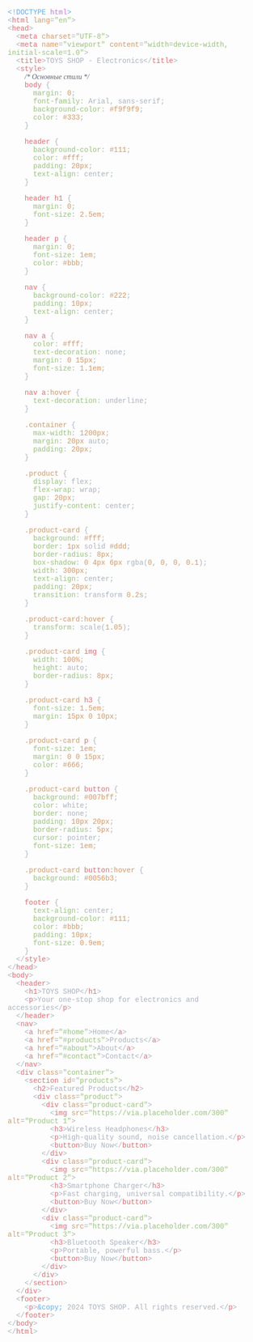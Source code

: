 <!DOCTYPE html PUBLIC "-//W3C//DTD HTML 4.01//EN" "http://www.w3.org/TR/html4/strict.dtd">
<html>
<head>
<meta http-equiv="Content-Type" content="text/html; charset=UTF-8">
<meta http-equiv="Content-Style-Type" content="text/css">
<title></title>
<meta name="Generator" content="Cocoa HTML Writer">
<style type="text/css">
p.p1 {margin: 0.0px 0.0px 0.0px 0.0px; font: 14.0px Courier; color: #61aeee}
p.p2 {margin: 0.0px 0.0px 0.0px 0.0px; font: 14.0px Courier; color: #abb2bf}
p.p3 {margin: 0.0px 0.0px 0.0px 0.0px; font: 14.0px Courier; color: #e06c75}
p.p4 {margin: 0.0px 0.0px 0.0px 0.0px; font: 14.0px Courier; color: #d19a66}
p.p5 {margin: 0.0px 0.0px 0.0px 0.0px; font: 14.0px Courier; color: #98c379}
p.p6 {margin: 0.0px 0.0px 0.0px 0.0px; font: 14.0px Courier; color: #5c6370}
p.p7 {margin: 0.0px 0.0px 0.0px 0.0px; font: 14.0px Courier; color: #abb2bf; min-height: 14.0px}
span.s1 {font-family: 'Courier'; font-weight: normal; font-style: normal; font-size: 14.00px}
span.s2 {font-family: 'Courier'; font-weight: normal; font-style: normal; font-size: 14.00px; color: #c678dd}
span.s3 {font-family: 'Courier'; font-weight: normal; font-style: normal; font-size: 14.00px; color: #e06c75}
span.s4 {font-family: 'Courier'; font-weight: normal; font-style: normal; font-size: 14.00px; color: #d19a66}
span.s5 {font-family: 'Courier'; font-weight: normal; font-style: normal; font-size: 14.00px; color: #98c379}
span.s6 {font-family: 'Courier'; font-weight: normal; font-style: normal; font-size: 14.00px; color: #abb2bf}
span.s7 {font-family: 'Courier-Oblique'; font-weight: normal; font-style: italic; font-size: 14.00px}
span.s8 {font-family: 'Courier'; font-weight: normal; font-style: normal; font-size: 14.00px; color: #61aeee}
</style>
</head>
<body>
<p class="p1"><span class="s1">&lt;!DOCTYPE </span><span class="s2">html</span><span class="s1">&gt;</span></p>
<p class="p2"><span class="s1">&lt;</span><span class="s3">html</span><span class="s1"> </span><span class="s4">lang</span><span class="s1">=</span><span class="s5">"en"</span><span class="s1">&gt;</span></p>
<p class="p3"><span class="s6">&lt;</span><span class="s1">head</span><span class="s6">&gt;</span></p>
<p class="p4"><span class="s6"><span class="Apple-converted-space">  </span>&lt;</span><span class="s3">meta</span><span class="s6"> </span><span class="s1">charset</span><span class="s6">=</span><span class="s5">"UTF-8"</span><span class="s6">&gt;</span></p>
<p class="p5"><span class="s6"><span class="Apple-converted-space">  </span>&lt;</span><span class="s3">meta</span><span class="s6"> </span><span class="s4">name</span><span class="s6">=</span><span class="s1">"viewport"</span><span class="s6"> </span><span class="s4">content</span><span class="s6">=</span><span class="s1">"width=device-width, initial-scale=1.0"</span><span class="s6">&gt;</span></p>
<p class="p2"><span class="s1"><span class="Apple-converted-space">  </span>&lt;</span><span class="s3">title</span><span class="s1">&gt;TOYS SHOP - Electronics&lt;/</span><span class="s3">title</span><span class="s1">&gt;</span></p>
<p class="p3"><span class="s6"><span class="Apple-converted-space">  </span>&lt;</span><span class="s1">style</span><span class="s6">&gt;</span></p>
<p class="p6"><span class="s6"><span class="Apple-converted-space">    </span></span><span class="s7">/* Основные стили */</span></p>
<p class="p2"><span class="s1"><span class="Apple-converted-space">    </span></span><span class="s3">body</span><span class="s1"> {</span></p>
<p class="p2"><span class="s1"><span class="Apple-converted-space">      </span></span><span class="s5">margin</span><span class="s1">: </span><span class="s4">0</span><span class="s1">;</span></p>
<p class="p2"><span class="s1"><span class="Apple-converted-space">      </span></span><span class="s5">font-family</span><span class="s1">: Arial, sans-serif;</span></p>
<p class="p5"><span class="s6"><span class="Apple-converted-space">      </span></span><span class="s1">background-color</span><span class="s6">: </span><span class="s4">#f9f9f9</span><span class="s6">;</span></p>
<p class="p2"><span class="s1"><span class="Apple-converted-space">      </span></span><span class="s5">color</span><span class="s1">: </span><span class="s4">#333</span><span class="s1">;</span></p>
<p class="p2"><span class="s1"><span class="Apple-converted-space">    </span>}</span></p>
<p class="p7"><span class="s1"></span><br></p>
<p class="p2"><span class="s1"><span class="Apple-converted-space">    </span></span><span class="s3">header</span><span class="s1"> {</span></p>
<p class="p5"><span class="s6"><span class="Apple-converted-space">      </span></span><span class="s1">background-color</span><span class="s6">: </span><span class="s4">#111</span><span class="s6">;</span></p>
<p class="p2"><span class="s1"><span class="Apple-converted-space">      </span></span><span class="s5">color</span><span class="s1">: </span><span class="s4">#fff</span><span class="s1">;</span></p>
<p class="p2"><span class="s1"><span class="Apple-converted-space">      </span></span><span class="s5">padding</span><span class="s1">: </span><span class="s4">20px</span><span class="s1">;</span></p>
<p class="p2"><span class="s1"><span class="Apple-converted-space">      </span></span><span class="s5">text-align</span><span class="s1">: center;</span></p>
<p class="p2"><span class="s1"><span class="Apple-converted-space">    </span>}</span></p>
<p class="p7"><span class="s1"></span><br></p>
<p class="p3"><span class="s6"><span class="Apple-converted-space">    </span></span><span class="s1">header</span><span class="s6"> </span><span class="s1">h1</span><span class="s6"> {</span></p>
<p class="p2"><span class="s1"><span class="Apple-converted-space">      </span></span><span class="s5">margin</span><span class="s1">: </span><span class="s4">0</span><span class="s1">;</span></p>
<p class="p2"><span class="s1"><span class="Apple-converted-space">      </span></span><span class="s5">font-size</span><span class="s1">: </span><span class="s4">2.5em</span><span class="s1">;</span></p>
<p class="p2"><span class="s1"><span class="Apple-converted-space">    </span>}</span></p>
<p class="p7"><span class="s1"></span><br></p>
<p class="p2"><span class="s1"><span class="Apple-converted-space">    </span></span><span class="s3">header</span><span class="s1"> </span><span class="s3">p</span><span class="s1"> {</span></p>
<p class="p2"><span class="s1"><span class="Apple-converted-space">      </span></span><span class="s5">margin</span><span class="s1">: </span><span class="s4">0</span><span class="s1">;</span></p>
<p class="p2"><span class="s1"><span class="Apple-converted-space">      </span></span><span class="s5">font-size</span><span class="s1">: </span><span class="s4">1em</span><span class="s1">;</span></p>
<p class="p2"><span class="s1"><span class="Apple-converted-space">      </span></span><span class="s5">color</span><span class="s1">: </span><span class="s4">#bbb</span><span class="s1">;</span></p>
<p class="p2"><span class="s1"><span class="Apple-converted-space">    </span>}</span></p>
<p class="p7"><span class="s1"></span><br></p>
<p class="p2"><span class="s1"><span class="Apple-converted-space">    </span></span><span class="s3">nav</span><span class="s1"> {</span></p>
<p class="p5"><span class="s6"><span class="Apple-converted-space">      </span></span><span class="s1">background-color</span><span class="s6">: </span><span class="s4">#222</span><span class="s6">;</span></p>
<p class="p2"><span class="s1"><span class="Apple-converted-space">      </span></span><span class="s5">padding</span><span class="s1">: </span><span class="s4">10px</span><span class="s1">;</span></p>
<p class="p2"><span class="s1"><span class="Apple-converted-space">      </span></span><span class="s5">text-align</span><span class="s1">: center;</span></p>
<p class="p2"><span class="s1"><span class="Apple-converted-space">    </span>}</span></p>
<p class="p7"><span class="s1"></span><br></p>
<p class="p2"><span class="s1"><span class="Apple-converted-space">    </span></span><span class="s3">nav</span><span class="s1"> </span><span class="s3">a</span><span class="s1"> {</span></p>
<p class="p2"><span class="s1"><span class="Apple-converted-space">      </span></span><span class="s5">color</span><span class="s1">: </span><span class="s4">#fff</span><span class="s1">;</span></p>
<p class="p5"><span class="s6"><span class="Apple-converted-space">      </span></span><span class="s1">text-decoration</span><span class="s6">: none;</span></p>
<p class="p2"><span class="s1"><span class="Apple-converted-space">      </span></span><span class="s5">margin</span><span class="s1">: </span><span class="s4">0</span><span class="s1"> </span><span class="s4">15px</span><span class="s1">;</span></p>
<p class="p2"><span class="s1"><span class="Apple-converted-space">      </span></span><span class="s5">font-size</span><span class="s1">: </span><span class="s4">1.1em</span><span class="s1">;</span></p>
<p class="p2"><span class="s1"><span class="Apple-converted-space">    </span>}</span></p>
<p class="p7"><span class="s1"></span><br></p>
<p class="p2"><span class="s1"><span class="Apple-converted-space">    </span></span><span class="s3">nav</span><span class="s1"> </span><span class="s3">a</span><span class="s4">:hover</span><span class="s1"> {</span></p>
<p class="p2"><span class="s1"><span class="Apple-converted-space">      </span></span><span class="s5">text-decoration</span><span class="s1">: underline;</span></p>
<p class="p2"><span class="s1"><span class="Apple-converted-space">    </span>}</span></p>
<p class="p7"><span class="s1"></span><br></p>
<p class="p4"><span class="s6"><span class="Apple-converted-space">    </span></span><span class="s1">.container</span><span class="s6"> {</span></p>
<p class="p2"><span class="s1"><span class="Apple-converted-space">      </span></span><span class="s5">max-width</span><span class="s1">: </span><span class="s4">1200px</span><span class="s1">;</span></p>
<p class="p2"><span class="s1"><span class="Apple-converted-space">      </span></span><span class="s5">margin</span><span class="s1">: </span><span class="s4">20px</span><span class="s1"> auto;</span></p>
<p class="p2"><span class="s1"><span class="Apple-converted-space">      </span></span><span class="s5">padding</span><span class="s1">: </span><span class="s4">20px</span><span class="s1">;</span></p>
<p class="p2"><span class="s1"><span class="Apple-converted-space">    </span>}</span></p>
<p class="p7"><span class="s1"></span><br></p>
<p class="p4"><span class="s6"><span class="Apple-converted-space">    </span></span><span class="s1">.product</span><span class="s6"> {</span></p>
<p class="p2"><span class="s1"><span class="Apple-converted-space">      </span></span><span class="s5">display</span><span class="s1">: flex;</span></p>
<p class="p2"><span class="s1"><span class="Apple-converted-space">      </span></span><span class="s5">flex-wrap</span><span class="s1">: wrap;</span></p>
<p class="p2"><span class="s1"><span class="Apple-converted-space">      </span></span><span class="s5">gap</span><span class="s1">: </span><span class="s4">20px</span><span class="s1">;</span></p>
<p class="p2"><span class="s1"><span class="Apple-converted-space">      </span></span><span class="s5">justify-content</span><span class="s1">: center;</span></p>
<p class="p2"><span class="s1"><span class="Apple-converted-space">    </span>}</span></p>
<p class="p7"><span class="s1"></span><br></p>
<p class="p4"><span class="s6"><span class="Apple-converted-space">    </span></span><span class="s1">.product-card</span><span class="s6"> {</span></p>
<p class="p5"><span class="s6"><span class="Apple-converted-space">      </span></span><span class="s1">background</span><span class="s6">: </span><span class="s4">#fff</span><span class="s6">;</span></p>
<p class="p2"><span class="s1"><span class="Apple-converted-space">      </span></span><span class="s5">border</span><span class="s1">: </span><span class="s4">1px</span><span class="s1"> solid </span><span class="s4">#ddd</span><span class="s1">;</span></p>
<p class="p5"><span class="s6"><span class="Apple-converted-space">      </span></span><span class="s1">border-radius</span><span class="s6">: </span><span class="s4">8px</span><span class="s6">;</span></p>
<p class="p2"><span class="s1"><span class="Apple-converted-space">      </span></span><span class="s5">box-shadow</span><span class="s1">: </span><span class="s4">0</span><span class="s1"> </span><span class="s4">4px</span><span class="s1"> </span><span class="s4">6px</span><span class="s1"> rgba(</span><span class="s4">0</span><span class="s1">, </span><span class="s4">0</span><span class="s1">, </span><span class="s4">0</span><span class="s1">, </span><span class="s4">0.1</span><span class="s1">);</span></p>
<p class="p2"><span class="s1"><span class="Apple-converted-space">      </span></span><span class="s5">width</span><span class="s1">: </span><span class="s4">300px</span><span class="s1">;</span></p>
<p class="p2"><span class="s1"><span class="Apple-converted-space">      </span></span><span class="s5">text-align</span><span class="s1">: center;</span></p>
<p class="p2"><span class="s1"><span class="Apple-converted-space">      </span></span><span class="s5">padding</span><span class="s1">: </span><span class="s4">20px</span><span class="s1">;</span></p>
<p class="p2"><span class="s1"><span class="Apple-converted-space">      </span></span><span class="s5">transition</span><span class="s1">: transform </span><span class="s4">0.2s</span><span class="s1">;</span></p>
<p class="p2"><span class="s1"><span class="Apple-converted-space">    </span>}</span></p>
<p class="p7"><span class="s1"></span><br></p>
<p class="p4"><span class="s6"><span class="Apple-converted-space">    </span></span><span class="s1">.product-card:hover</span><span class="s6"> {</span></p>
<p class="p2"><span class="s1"><span class="Apple-converted-space">      </span></span><span class="s5">transform</span><span class="s1">: scale(</span><span class="s4">1.05</span><span class="s1">);</span></p>
<p class="p2"><span class="s1"><span class="Apple-converted-space">    </span>}</span></p>
<p class="p7"><span class="s1"></span><br></p>
<p class="p4"><span class="s6"><span class="Apple-converted-space">    </span></span><span class="s1">.product-card</span><span class="s6"> </span><span class="s3">img</span><span class="s6"> {</span></p>
<p class="p2"><span class="s1"><span class="Apple-converted-space">      </span></span><span class="s5">width</span><span class="s1">: </span><span class="s4">100%</span><span class="s1">;</span></p>
<p class="p2"><span class="s1"><span class="Apple-converted-space">      </span></span><span class="s5">height</span><span class="s1">: auto;</span></p>
<p class="p5"><span class="s6"><span class="Apple-converted-space">      </span></span><span class="s1">border-radius</span><span class="s6">: </span><span class="s4">8px</span><span class="s6">;</span></p>
<p class="p2"><span class="s1"><span class="Apple-converted-space">    </span>}</span></p>
<p class="p7"><span class="s1"></span><br></p>
<p class="p4"><span class="s6"><span class="Apple-converted-space">    </span></span><span class="s1">.product-card</span><span class="s6"> </span><span class="s3">h3</span><span class="s6"> {</span></p>
<p class="p2"><span class="s1"><span class="Apple-converted-space">      </span></span><span class="s5">font-size</span><span class="s1">: </span><span class="s4">1.5em</span><span class="s1">;</span></p>
<p class="p2"><span class="s1"><span class="Apple-converted-space">      </span></span><span class="s5">margin</span><span class="s1">: </span><span class="s4">15px</span><span class="s1"> </span><span class="s4">0</span><span class="s1"> </span><span class="s4">10px</span><span class="s1">;</span></p>
<p class="p2"><span class="s1"><span class="Apple-converted-space">    </span>}</span></p>
<p class="p7"><span class="s1"></span><br></p>
<p class="p4"><span class="s6"><span class="Apple-converted-space">    </span></span><span class="s1">.product-card</span><span class="s6"> </span><span class="s3">p</span><span class="s6"> {</span></p>
<p class="p2"><span class="s1"><span class="Apple-converted-space">      </span></span><span class="s5">font-size</span><span class="s1">: </span><span class="s4">1em</span><span class="s1">;</span></p>
<p class="p2"><span class="s1"><span class="Apple-converted-space">      </span></span><span class="s5">margin</span><span class="s1">: </span><span class="s4">0</span><span class="s1"> </span><span class="s4">0</span><span class="s1"> </span><span class="s4">15px</span><span class="s1">;</span></p>
<p class="p2"><span class="s1"><span class="Apple-converted-space">      </span></span><span class="s5">color</span><span class="s1">: </span><span class="s4">#666</span><span class="s1">;</span></p>
<p class="p2"><span class="s1"><span class="Apple-converted-space">    </span>}</span></p>
<p class="p7"><span class="s1"></span><br></p>
<p class="p4"><span class="s6"><span class="Apple-converted-space">    </span></span><span class="s1">.product-card</span><span class="s6"> </span><span class="s3">button</span><span class="s6"> {</span></p>
<p class="p5"><span class="s6"><span class="Apple-converted-space">      </span></span><span class="s1">background</span><span class="s6">: </span><span class="s4">#007bff</span><span class="s6">;</span></p>
<p class="p2"><span class="s1"><span class="Apple-converted-space">      </span></span><span class="s5">color</span><span class="s1">: white;</span></p>
<p class="p2"><span class="s1"><span class="Apple-converted-space">      </span></span><span class="s5">border</span><span class="s1">: none;</span></p>
<p class="p2"><span class="s1"><span class="Apple-converted-space">      </span></span><span class="s5">padding</span><span class="s1">: </span><span class="s4">10px</span><span class="s1"> </span><span class="s4">20px</span><span class="s1">;</span></p>
<p class="p5"><span class="s6"><span class="Apple-converted-space">      </span></span><span class="s1">border-radius</span><span class="s6">: </span><span class="s4">5px</span><span class="s6">;</span></p>
<p class="p2"><span class="s1"><span class="Apple-converted-space">      </span></span><span class="s5">cursor</span><span class="s1">: pointer;</span></p>
<p class="p2"><span class="s1"><span class="Apple-converted-space">      </span></span><span class="s5">font-size</span><span class="s1">: </span><span class="s4">1em</span><span class="s1">;</span></p>
<p class="p2"><span class="s1"><span class="Apple-converted-space">    </span>}</span></p>
<p class="p7"><span class="s1"></span><br></p>
<p class="p4"><span class="s6"><span class="Apple-converted-space">    </span></span><span class="s1">.product-card</span><span class="s6"> </span><span class="s3">button</span><span class="s1">:hover</span><span class="s6"> {</span></p>
<p class="p5"><span class="s6"><span class="Apple-converted-space">      </span></span><span class="s1">background</span><span class="s6">: </span><span class="s4">#0056b3</span><span class="s6">;</span></p>
<p class="p2"><span class="s1"><span class="Apple-converted-space">    </span>}</span></p>
<p class="p7"><span class="s1"></span><br></p>
<p class="p2"><span class="s1"><span class="Apple-converted-space">    </span></span><span class="s3">footer</span><span class="s1"> {</span></p>
<p class="p2"><span class="s1"><span class="Apple-converted-space">      </span></span><span class="s5">text-align</span><span class="s1">: center;</span></p>
<p class="p5"><span class="s6"><span class="Apple-converted-space">      </span></span><span class="s1">background-color</span><span class="s6">: </span><span class="s4">#111</span><span class="s6">;</span></p>
<p class="p2"><span class="s1"><span class="Apple-converted-space">      </span></span><span class="s5">color</span><span class="s1">: </span><span class="s4">#bbb</span><span class="s1">;</span></p>
<p class="p2"><span class="s1"><span class="Apple-converted-space">      </span></span><span class="s5">padding</span><span class="s1">: </span><span class="s4">10px</span><span class="s1">;</span></p>
<p class="p2"><span class="s1"><span class="Apple-converted-space">      </span></span><span class="s5">font-size</span><span class="s1">: </span><span class="s4">0.9em</span><span class="s1">;</span></p>
<p class="p2"><span class="s1"><span class="Apple-converted-space">    </span>}</span></p>
<p class="p2"><span class="s1"><span class="Apple-converted-space">  </span>&lt;/</span><span class="s3">style</span><span class="s1">&gt;</span></p>
<p class="p3"><span class="s6">&lt;/</span><span class="s1">head</span><span class="s6">&gt;</span></p>
<p class="p3"><span class="s6">&lt;</span><span class="s1">body</span><span class="s6">&gt;</span></p>
<p class="p3"><span class="s6"><span class="Apple-converted-space">  </span>&lt;</span><span class="s1">header</span><span class="s6">&gt;</span></p>
<p class="p2"><span class="s1"><span class="Apple-converted-space">    </span>&lt;</span><span class="s3">h1</span><span class="s1">&gt;TOYS SHOP&lt;/</span><span class="s3">h1</span><span class="s1">&gt;</span></p>
<p class="p2"><span class="s1"><span class="Apple-converted-space">    </span>&lt;</span><span class="s3">p</span><span class="s1">&gt;Your one-stop shop for electronics and accessories&lt;/</span><span class="s3">p</span><span class="s1">&gt;</span></p>
<p class="p3"><span class="s6"><span class="Apple-converted-space">  </span>&lt;/</span><span class="s1">header</span><span class="s6">&gt;</span></p>
<p class="p2"><span class="s1"><span class="Apple-converted-space">  </span>&lt;</span><span class="s3">nav</span><span class="s1">&gt;</span></p>
<p class="p2"><span class="s1"><span class="Apple-converted-space">    </span>&lt;</span><span class="s3">a</span><span class="s1"> </span><span class="s4">href</span><span class="s1">=</span><span class="s5">"#home"</span><span class="s1">&gt;Home&lt;/</span><span class="s3">a</span><span class="s1">&gt;</span></p>
<p class="p2"><span class="s1"><span class="Apple-converted-space">    </span>&lt;</span><span class="s3">a</span><span class="s1"> </span><span class="s4">href</span><span class="s1">=</span><span class="s5">"#products"</span><span class="s1">&gt;Products&lt;/</span><span class="s3">a</span><span class="s1">&gt;</span></p>
<p class="p2"><span class="s1"><span class="Apple-converted-space">    </span>&lt;</span><span class="s3">a</span><span class="s1"> </span><span class="s4">href</span><span class="s1">=</span><span class="s5">"#about"</span><span class="s1">&gt;About&lt;/</span><span class="s3">a</span><span class="s1">&gt;</span></p>
<p class="p2"><span class="s1"><span class="Apple-converted-space">    </span>&lt;</span><span class="s3">a</span><span class="s1"> </span><span class="s4">href</span><span class="s1">=</span><span class="s5">"#contact"</span><span class="s1">&gt;Contact&lt;/</span><span class="s3">a</span><span class="s1">&gt;</span></p>
<p class="p2"><span class="s1"><span class="Apple-converted-space">  </span>&lt;/</span><span class="s3">nav</span><span class="s1">&gt;</span></p>
<p class="p5"><span class="s6"><span class="Apple-converted-space">  </span>&lt;</span><span class="s3">div</span><span class="s6"> </span><span class="s4">class</span><span class="s6">=</span><span class="s1">"container"</span><span class="s6">&gt;</span></p>
<p class="p5"><span class="s6"><span class="Apple-converted-space">    </span>&lt;</span><span class="s3">section</span><span class="s6"> </span><span class="s4">id</span><span class="s6">=</span><span class="s1">"products"</span><span class="s6">&gt;</span></p>
<p class="p2"><span class="s1"><span class="Apple-converted-space">      </span>&lt;</span><span class="s3">h2</span><span class="s1">&gt;Featured Products&lt;/</span><span class="s3">h2</span><span class="s1">&gt;</span></p>
<p class="p2"><span class="s1"><span class="Apple-converted-space">      </span>&lt;</span><span class="s3">div</span><span class="s1"> </span><span class="s4">class</span><span class="s1">=</span><span class="s5">"product"</span><span class="s1">&gt;</span></p>
<p class="p5"><span class="s6"><span class="Apple-converted-space">        </span>&lt;</span><span class="s3">div</span><span class="s6"> </span><span class="s4">class</span><span class="s6">=</span><span class="s1">"product-card"</span><span class="s6">&gt;</span></p>
<p class="p5"><span class="s6"><span class="Apple-converted-space">          </span>&lt;</span><span class="s3">img</span><span class="s6"> </span><span class="s4">src</span><span class="s6">=</span><span class="s1">"https://via.placeholder.com/300"</span><span class="s6"> </span><span class="s4">alt</span><span class="s6">=</span><span class="s1">"Product 1"</span><span class="s6">&gt;</span></p>
<p class="p2"><span class="s1"><span class="Apple-converted-space">          </span>&lt;</span><span class="s3">h3</span><span class="s1">&gt;Wireless Headphones&lt;/</span><span class="s3">h3</span><span class="s1">&gt;</span></p>
<p class="p2"><span class="s1"><span class="Apple-converted-space">          </span>&lt;</span><span class="s3">p</span><span class="s1">&gt;High-quality sound, noise cancellation.&lt;/</span><span class="s3">p</span><span class="s1">&gt;</span></p>
<p class="p2"><span class="s1"><span class="Apple-converted-space">          </span>&lt;</span><span class="s3">button</span><span class="s1">&gt;Buy Now&lt;/</span><span class="s3">button</span><span class="s1">&gt;</span></p>
<p class="p2"><span class="s1"><span class="Apple-converted-space">        </span>&lt;/</span><span class="s3">div</span><span class="s1">&gt;</span></p>
<p class="p5"><span class="s6"><span class="Apple-converted-space">        </span>&lt;</span><span class="s3">div</span><span class="s6"> </span><span class="s4">class</span><span class="s6">=</span><span class="s1">"product-card"</span><span class="s6">&gt;</span></p>
<p class="p5"><span class="s6"><span class="Apple-converted-space">          </span>&lt;</span><span class="s3">img</span><span class="s6"> </span><span class="s4">src</span><span class="s6">=</span><span class="s1">"https://via.placeholder.com/300"</span><span class="s6"> </span><span class="s4">alt</span><span class="s6">=</span><span class="s1">"Product 2"</span><span class="s6">&gt;</span></p>
<p class="p2"><span class="s1"><span class="Apple-converted-space">          </span>&lt;</span><span class="s3">h3</span><span class="s1">&gt;Smartphone Charger&lt;/</span><span class="s3">h3</span><span class="s1">&gt;</span></p>
<p class="p2"><span class="s1"><span class="Apple-converted-space">          </span>&lt;</span><span class="s3">p</span><span class="s1">&gt;Fast charging, universal compatibility.&lt;/</span><span class="s3">p</span><span class="s1">&gt;</span></p>
<p class="p2"><span class="s1"><span class="Apple-converted-space">          </span>&lt;</span><span class="s3">button</span><span class="s1">&gt;Buy Now&lt;/</span><span class="s3">button</span><span class="s1">&gt;</span></p>
<p class="p2"><span class="s1"><span class="Apple-converted-space">        </span>&lt;/</span><span class="s3">div</span><span class="s1">&gt;</span></p>
<p class="p5"><span class="s6"><span class="Apple-converted-space">        </span>&lt;</span><span class="s3">div</span><span class="s6"> </span><span class="s4">class</span><span class="s6">=</span><span class="s1">"product-card"</span><span class="s6">&gt;</span></p>
<p class="p5"><span class="s6"><span class="Apple-converted-space">          </span>&lt;</span><span class="s3">img</span><span class="s6"> </span><span class="s4">src</span><span class="s6">=</span><span class="s1">"https://via.placeholder.com/300"</span><span class="s6"> </span><span class="s4">alt</span><span class="s6">=</span><span class="s1">"Product 3"</span><span class="s6">&gt;</span></p>
<p class="p2"><span class="s1"><span class="Apple-converted-space">          </span>&lt;</span><span class="s3">h3</span><span class="s1">&gt;Bluetooth Speaker&lt;/</span><span class="s3">h3</span><span class="s1">&gt;</span></p>
<p class="p2"><span class="s1"><span class="Apple-converted-space">          </span>&lt;</span><span class="s3">p</span><span class="s1">&gt;Portable, powerful bass.&lt;/</span><span class="s3">p</span><span class="s1">&gt;</span></p>
<p class="p2"><span class="s1"><span class="Apple-converted-space">          </span>&lt;</span><span class="s3">button</span><span class="s1">&gt;Buy Now&lt;/</span><span class="s3">button</span><span class="s1">&gt;</span></p>
<p class="p2"><span class="s1"><span class="Apple-converted-space">        </span>&lt;/</span><span class="s3">div</span><span class="s1">&gt;</span></p>
<p class="p2"><span class="s1"><span class="Apple-converted-space">      </span>&lt;/</span><span class="s3">div</span><span class="s1">&gt;</span></p>
<p class="p2"><span class="s1"><span class="Apple-converted-space">    </span>&lt;/</span><span class="s3">section</span><span class="s1">&gt;</span></p>
<p class="p2"><span class="s1"><span class="Apple-converted-space">  </span>&lt;/</span><span class="s3">div</span><span class="s1">&gt;</span></p>
<p class="p3"><span class="s6"><span class="Apple-converted-space">  </span>&lt;</span><span class="s1">footer</span><span class="s6">&gt;</span></p>
<p class="p2"><span class="s1"><span class="Apple-converted-space">    </span>&lt;</span><span class="s3">p</span><span class="s1">&gt;</span><span class="s8">&amp;copy;</span><span class="s1"> 2024 TOYS SHOP. All rights reserved.&lt;/</span><span class="s3">p</span><span class="s1">&gt;</span></p>
<p class="p3"><span class="s6"><span class="Apple-converted-space">  </span>&lt;/</span><span class="s1">footer</span><span class="s6">&gt;</span></p>
<p class="p3"><span class="s6">&lt;/</span><span class="s1">body</span><span class="s6">&gt;</span></p>
<p class="p3"><span class="s6">&lt;/</span><span class="s1">html</span><span class="s6">&gt;</span></p>
